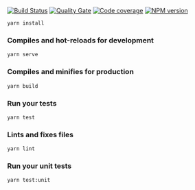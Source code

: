 [![Build Status](https://cloud.drone.io/api/badges/vue-workflow-chart/vue-workflow-chart/status.svg)](https://cloud.drone.io/vue-workflow-chart/vue-workflow-chart)
[![Quality Gate](https://sonarcloud.io/api/project_badges/measure?project=vue-workflow-chart_vue-workflow-chart&metric=alert_status)](https://sonarcloud.io/dashboard/index/vue-workflow-chart_vue-workflow-chart)
[![Code coverage](https://sonarcloud.io/api/project_badges/measure?project=vue-workflow-chart_vue-workflow-chart&metric=coverage)](https://sonarcloud.io/dashboard/index/vue-workflow-chart_vue-workflow-chart)
[![NPM version](https://badge.fury.io/js/vue-workflow-chart.svg)](https://badge.fury.io/js/vue-workflow-chart)

```
yarn install
```

### Compiles and hot-reloads for development
```
yarn serve
```

### Compiles and minifies for production
```
yarn build
```

### Run your tests
```
yarn test
```

### Lints and fixes files
```
yarn lint
```

### Run your unit tests
```
yarn test:unit
```
